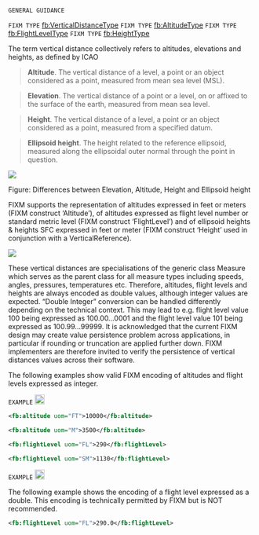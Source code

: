 `GENERAL GUIDANCE`

`FIXM TYPE` [fb:VerticalDistanceType](https://www.fixm.aero/releases/FIXM-4.2.0/doc/schema_documentation/Fixm_VerticalDistanceType.html#Link86)
`FIXM TYPE` [fb:AltitudeType](https://www.fixm.aero/releases/FIXM-4.2.0/doc/schema_documentation/Fixm_AltitudeType.html#Link6B)
`FIXM TYPE` [fb:FlightLevelType](https://www.fixm.aero/releases/FIXM-4.2.0/doc/schema_documentation/Fixm_FlightLevelType.html#Link73)
`FIXM TYPE` [fb:HeightType](https://www.fixm.aero/releases/FIXM-4.2.0/doc/schema_documentation/Fixm_HeightType.html#Link79)


The term vertical distance collectively refers to altitudes, elevations
and heights, as defined by ICAO

> **Altitude**. The vertical distance of a level, a point or an object considered as a point, measured from mean sea level (MSL).

> **Elevation**. The vertical distance of a point or a level, on or affixed to the surface of the earth, measured from mean sea level.

> **Height**. The vertical distance of a level, a point or an object considered as a point, measured from a specified datum.

> **Ellipsoid height**. The height related to the reference ellipsoid, measured along the ellipsoidal outer normal through the point in question.


<img src="https://github.com/hlepori/fixm_test/blob/master/media/vertical_distances.png" />

Figure: Differences between Elevation, Altitude, Height and Ellipsoid height


FIXM supports the representation of altitudes expressed in feet or
meters (FIXM construct ‘Altitude’), of altitudes expressed as flight
level number or standard metric level (FIXM construct ‘FlightLevel’) and
of ellipsoid heights & heights SFC expressed in feet or meter (FIXM
construct ‘Height’ used in conjunction with a VerticalReference).

<img src="https://github.com/hlepori/fixm_test/blob/master/media/VerticalDistanceType.png" />

These vertical distances are specialisations of the generic class
Measure which serves as the parent class for all measure types including
speeds, angles, pressures, temperatures etc. Therefore, altitudes,
flight levels and heights are always encoded as double values, although
integer values are expected. “Double Integer” conversion can be handled
differently depending on the technical context. This may lead to e.g.
flight level value 100 being expressed as 100.00…0001 and the flight
level value 101 being expressed as 100.99…99999. It is acknowledged that
the current FIXM design may create value persistence problem across
applications, in particular if rounding or truncation are applied
further down. FIXM implementers are therefore invited to verify the
persistence of vertical distances values across their software.


The following examples show valid FIXM encoding of altitudes and flight
levels expressed as integer.

`EXAMPLE` <img src="https://github.com/hlepori/fixm_test/blob/master/media/ok.png" width="20" height="20" />

```xml
<fb:altitude uom="FT">10000</fb:altitude>
```

```xml
<fb:altitude uom="M">3500</fb:altitude>
```

```xml
<fb:flightLevel uom="FL">290</fb:flightLevel>
```

```xml
<fb:flightLevel uom="SM">1130</fb:flightLevel>
```

`EXAMPLE` <img src="https://github.com/hlepori/fixm_test/blob/master/media/nok.png" width="20" height="20" />

The following example shows the encoding of a flight level expressed as
a double. This encoding is technically permitted by FIXM but is NOT
recommended.

```xml
<fb:flightLevel uom="FL">290.0</fb:flightLevel>
```
